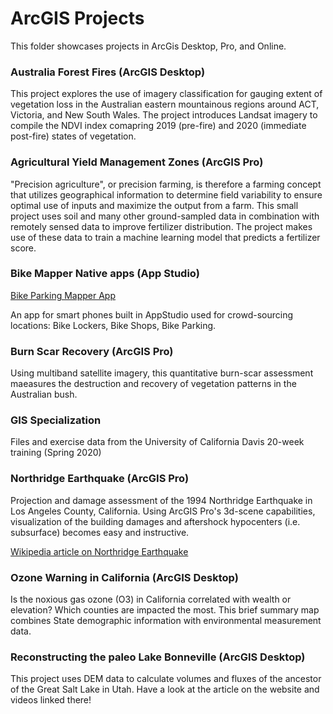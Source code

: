 # ArcGIS Projects

This folder showcases projects in ArcGis Desktop, Pro, and Online.

### Australia Forest Fires (ArcGIS Desktop)

This project explores the use of imagery classification for gauging extent of vegetation loss in the Australian eastern mountainous regions around ACT, Victoria, and New South Wales. The project introduces Landsat imagery to compile the NDVI index comapring 2019 (pre-fire) and 2020 (immediate post-fire) states of vegetation.


### Agricultural Yield Management Zones (ArcGIS Pro)

"Precision agriculture", or precision farming, is therefore a farming concept that utilizes geographical information to determine field variability to ensure optimal use of inputs and maximize the output from a farm. This small project uses soil and many other ground-sampled data in combination with remotely sensed data to improve fertilizer distribution.
The project makes use of these data to train a machine learning model that predicts a fertilizer score.


### Bike Mapper Native apps (App Studio)

<a href="https://github.com/ChristianHallerX/ArcGIS/tree/master/Bike%20Mapper%20Native%20App" target="_blank">Bike Parking Mapper App</a>

An app for smart phones built in AppStudio used for crowd-sourcing locations: Bike Lockers, Bike Shops, Bike Parking.


### Burn Scar Recovery (ArcGIS Pro)

Using multiband satellite imagery, this quantitative burn-scar assessment maeasures the destruction and recovery of vegetation patterns in the Australian bush.


### GIS Specialization

Files and exercise data from the University of California Davis 20-week training (Spring 2020)


### Northridge Earthquake (ArcGIS Pro)

Projection and damage assessment of the 1994 Northridge Earthquake in Los Angeles County, California. Using ArcGIS Pro's 3d-scene capabilities, visualization of the building damages and aftershock hypocenters (i.e. subsurface) becomes easy and instructive.

<a href="https://en.wikipedia.org/wiki/1994_Northridge_earthquake" target="_blank">Wikipedia article on Northridge Earthquake</a>


### Ozone Warning in California (ArcGIS Desktop)

Is the noxious gas ozone (O3) in California correlated with wealth or elevation? Which counties are impacted the most. This brief summary map combines State demographic information with environmental measurement data.



### Reconstructing the paleo Lake Bonneville (ArcGIS Desktop)

This project uses DEM data to calculate volumes and fluxes of the ancestor of the Great Salt Lake in Utah. Have a look at the article on the website and videos linked there!

<a href="https://christianhallerx.github.io/research/2020-05-06-Bonneville/" target="_blank">





